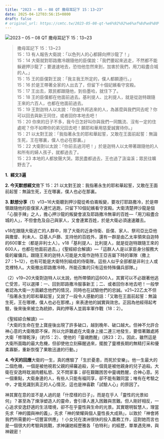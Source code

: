 ```yaml
---
title: "2023 – 05 – 08 QT 撒母耳記下 15：13~23"
date: 2025-04-12T03:56:15+0800
draft: false
# original_url: https://cmtc.tw/2023-05-08-qt-%e6%92%92%e6%af%8d%e8%80%b3%e8%a8%98%e4%b8%8b-15%ef%bc%9a1323
---
```


![2023 – 05 – 08 QT 撒母耳記下 15：13~23](/images/qt.jpg  "2023 – 05 – 08 QT 撒母耳記下 15：13~23")

> 撒母耳記下 15：13~23  
> 15：13 有人報告大衛說：「以色列人的心都歸向押沙龍了！」  
> 15：14 大衛就對耶路撒冷跟隨他的臣僕說：「我們要起來逃走，不然都不能躲避押沙龍了；要速速地去，恐怕他忽然來到，加害於我們，用刀殺盡合城的人。」  
> 15：15 王的臣僕對王說：「我主我王所定的，僕人都願遵行。」  
> 15：16 於是王帶著全家的人出去了，但留下十個妃嬪看守宮殿。  
> 15：17 王出去，眾民都跟隨他，到伯墨哈，就住下了。  
> 15：18 王的臣僕都在他面前過去。基利提人、比利提人，就是從迦特跟隨王來的六百人，也都在他面前過去。  
> 15：19 王對迦特人以太說：「你是外邦逃來的人，為甚麼與我們同去呢？你可以回去與新王同住，或者回你本地去吧！  
> 15：20 你來的日子不多，我今日怎好叫你與我們一同飄流、沒有一定的住處呢？你不如帶你的弟兄回去吧！願耶和華用慈愛誠實待你。」  
> 15：21 以太對王說：「我指著永生的耶和華起誓，又敢在王面前起誓：無論生死，王在哪裏，僕人也必在那裏。」  
> 15：22 大衛對以太說：「你前去過河吧！」於是迦特人以太帶著跟隨他的人和所有的婦人孩子，就都過去了。  
> 15：23 本地的人都放聲大哭。眾民盡都過去，王也過了汲淪溪；眾民往曠野去了。

**1.  經文3遍**

**2. 今天默想經文**撒下 15：21 以太對王說：我指著永生的耶和華起誓，又敢在王面前起誓：無論生死，王在哪裏，僕人也必在那裏。

**3. 默想分享**（1）v13~16大衛聽到押沙龍從希伯崙叛變，要攻打耶路撒冷，於是帶領跟隨他的臣僕家人連忙逃跑，只留下10個妃嬪看守宮殿。大衛清楚押沙龍是個「心狠手辣」之人，擔心押沙龍的叛變會波及耶路撒冷無辜的百姓—「用刀殺盡合城的人」，不但會危及自己與家人，又會連累百姓，於是大衛必須速速離去。

v18在跟隨大衛逃亡的人群中，除了大衛的近身侍衛、臣僕、家人、祭司亞比亞他與撒督、利未人、亞基人戶篩、支持他的百姓外，還有一群是由乙太率領來自迦特的600軍士（都是非利士人）。v18「基利提人、比利提人，就是從迦特跟隨王來的600人，也都在他面前過去。」《聖經綜合解讀》—「這群人人是以家臣身分服務大衛的雇傭兵。跟隨王來的迦特人可能是大衛作迦特王亞吉屬下時的軍隊（撒上 27：1~12），也有可能是大衛特別組成的侍衛隊。這些人似乎全部都是非利士人或克裡特人。大衛撤出耶路撒冷時，所能召集的只有這些特殊傭兵部隊。」

（2）v19~20大衛對迦特人以太說，他所帶領的這600人，其實可以不必跟著他逃亡受苦，可以選擇：一、回到耶路撒冷服事新王；二、或者回你本地去吧！一般學者認為大衛一方面顧念他們的情況，同時也在試驗他們的忠誠。v21~22乙太不但「指著永生的耶和華起誓」又說了一段令人感動的話：「又敢在王面前起誓：無論生死，王在哪裡，僕人也必在那裡。」來表達他的誠實與效忠。正因為他經得起考驗，後來後來被立為統帥，與約押等人並肩率軍作戰（18：2）。

《聖經綜合解讀》—  
「大衛的生命在登上寶座後出現了許多破口，越到晚年、破口越大。但神不允許合神心意的大衛晚節不保，所以允許難處在大衛身上接二連三地發生，要借著難處將大衛「修理乾淨」（約15：2）、使他的「靈魂甦醒」（詩23：2）。因此，雖然這是大衛所面臨的最大危機，但卻使他立刻蘇醒過來，擺脫了靈裡長期的無精打采和優柔寡斷，重新恢復了果敢迅速的行動。」

**4. 今天的回應**大衛的一生，真的應驗了「生於憂患，而死於安樂」。他一生最大的二個危機，一個是被他視若父親的掃羅追殺，另一個竟是被他親身的兒子追殺。大衛在安逸時耽溺肉體私慾、又不問家事；卻在艱難困苦中靈魂甦醒，合神心意。另一個重點，大衛身邊的人，有些人只能有福同享，卻不能有難同當；唯有在考驗之中，才能見識到真正的人心情況，這也是神喜歡「試驗人心」的原因了。

神其實在意的並不是人過的是「什麼樣的日子」，而是在乎人「靈性的光景如何」？甚至為了煉淨塑造人的靈命，會引導人進入困難與苦難。但人剛好相反，一心追求安逸舒適的生活環境，卻不在乎靈性與生命的光景。其實聰明智慧人，理當先求「神的國與神的義」，先求「神的榮耀與個人靈性長大成熟」，以致於「神會將我們所需要的一切豐富供應」！小女兒在澳洲很快的投入農務工作，這對她而言也是一個很大的考驗與挑戰，求神讓她經歷雅各「伯特利」的經歷，單單遇見神，與神親密！